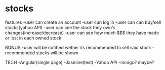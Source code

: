# stocks


features
-user can create an account
-user can log in
-user can can buy/sell stocks(yahoo API)
-user can see the stock they own's changes(increase/decrease)
-user can see how much $$$ they have made or lost in each owned stock

BONUS
-user will be notified wether its recommended to sell said stock
-recommended stocks will be shown

TECH
-Angular(single page)
-Jasmine(test)
-Yahoo API
-mongo? maybe?
